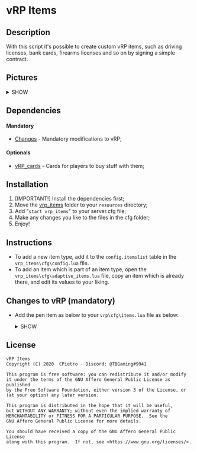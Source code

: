 # vRP Items

## Description
  With this script it's possible to create custom vRP items, such as driving licenses, bank cards, firearms licenses and so on by signing a simple contract.

## Pictures
<details><summary>SHOW</summary>
<p>

![Image1](https://i.postimg.cc/jd8W2RnT/image.png)
</p>
</details>

## Dependencies
 #### Mandatory
 * [Changes](#changes-to-vrp-mandatory) - Mandatory modifications to vRP;
 
 #### Optionals
 * [vRP_cards](https://github.com/CPietro/vRP_cards) - Cards for players to buy stuff with them;

## Installation
  1. [IMPORTANT!] Install the dependencies first;
  2. Move the [vrp_items](#vrp-items) folder to your ```resources``` directory;
  3. Add "```start vrp_items```" to your server.cfg file;
  4. Make any changes you like to the files in the cfg folder;
  5. Enjoy!

## Instructions
  * To add a new item type, add it to the ```config.itemslist``` table in the ```vrp_items\cfg\config.lua``` file.
  * To add an item which is part of an item type, open the ```vrp_items\cfg\adaptive_items.lua``` file, copy an item which is already there, and edit its values to your liking.
  
## Changes to vRP (mandatory)
  * Add the pen item as below to your ```vrp\cfg\items.lua``` file as below:
    <details><summary>SHOW</summary>
    
    ```lua
    ["penna"] = {"Pen", "Use it to write!", nil, 0.05},
    ```
    </details>

## License
  ```
  vRP Items
  Copyright (C) 2020  CPietro - Discord: @TBGaming#9941

  This program is free software: you can redistribute it and/or modify
  it under the terms of the GNU Affero General Public License as published
  by the Free Software Foundation, either version 3 of the License, or
  (at your option) any later version.

  This program is distributed in the hope that it will be useful,
  but WITHOUT ANY WARRANTY; without even the implied warranty of
  MERCHANTABILITY or FITNESS FOR A PARTICULAR PURPOSE.  See the
  GNU Affero General Public License for more details.

  You should have received a copy of the GNU Affero General Public License
  along with this program.  If not, see <https://www.gnu.org/licenses/>.
  ```
